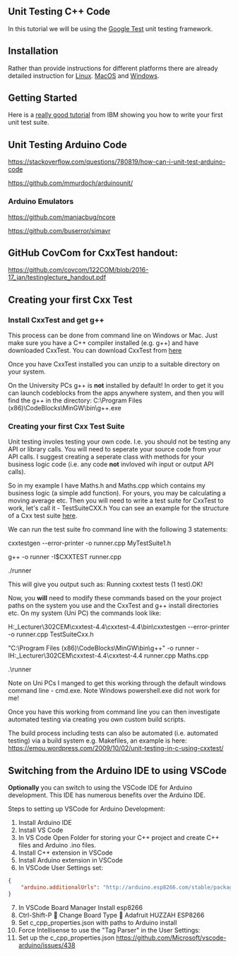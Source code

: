 
## Unit Testing C++ Code

In this tutorial we will be using the [Google Test](https://github.com/google/googletest) unit testing framework.

## Installation

Rather than provide instructions for different platforms there are already detailed instruction for [Linux](https://stackoverflow.com/questions/13513905/how-to-setup-googletest-as-a-shared-library-on-linux). [MacOS](https://github.com/iat-cener/tonatiuh/wiki/Installing-Google-Test-For-Mac) and [Windows](https://github.com/iat-cener/tonatiuh/wiki/Installing-Google-Test-For-Windows).

## Getting Started

Here is a [really good tutorial](https://www.ibm.com/developerworks/aix/library/au-googletestingframework.html) from IBM showing you how to write your first unit test suite.

## Unit Testing Arduino Code

https://stackoverflow.com/questions/780819/how-can-i-unit-test-arduino-code

https://github.com/mmurdoch/arduinounit/

### Arduino Emulators

https://github.com/maniacbug/ncore

https://github.com/buserror/simavr

## GitHub CovCom for CxxTest handout:

https://github.com/covcom/122COM/blob/2016-17_jan/testinglecture_handout.pdf

## Creating your first Cxx Test

### Install CxxTest and get g++

This process can be done from command line on Windows or Mac.  Just make sure you have a C++ compiler installed (e.g. g++) and have downloaded CxxTest.
You can download CxxTest from [here](https://sourceforge.net/projects/cxxtest/files/cxxtest/)

Once you have CxxTest installed you can unzip to a suitable directory on your system.

On the University PCs g++ is **not** installed by default!  In order to get it you can launch codeblocks from the apps anywhere system, and then you will find the g++ in the directory:  C:\Program Files (x86)\CodeBlocks\MinGW\bin\g++.exe

### Creating your first Cxx Test Suite

Unit testing involes testing your own code.  I.e. you should not be testing any API or library calls.  You will need to seperate your source code from your API calls.  I suggest creating a seperate class with methods for your business logic code (i.e. any code **not** invloved wih input or output API calls).

So in my example I have Maths.h and Maths.cpp which contains my business logic (a simple add function).  For yours, you may be calculating a moving average etc.
Then you will need to write a test suite for CxxTest to work, let's call it - TestSuiteCXX.h
You can see an example for the structure of a Cxx test suite [here](http://cxxtest.com/guide.html).

We can run the test suite fro command line with the following 3 statements:

cxxtestgen --error-printer -o runner.cpp MyTestSuite1.h

g++ -o runner -I$CXXTEST runner.cpp

./runner

This will give you output such as:
Running cxxtest tests (1 test).OK!

Now, you **will** need to modify these commands based on the your project paths on the system you use and the CxxTest and g++ install directories etc.
On my system (Uni PC) the commands look like:

H:\_Lecturer\302CEM\cxxtest-4.4\cxxtest-4.4\bin\cxxtestgen --error-printer -o runner.cpp TestSuiteCxx.h

"C:\Program Files (x86)\CodeBlocks\MinGW\bin\g++" -o runner -IH:\_Lecturer\302CEM\cxxtest-4.4\cxxtest-4.4 runner.cpp Maths.cpp

.\runner

Note on Uni PCs I manged to get this working through the default windows command line - cmd.exe.  Note Windows powershell.exe did not work for me!


Once you have this working from command line you can then investigate automated testing via creating you own custom build scripts.

The build process including tests can also be automated (i.e. automated testing) via a build system e.g. Makefiles, an example is here:
https://emou.wordpress.com/2009/10/02/unit-testing-in-c-using-cxxtest/


## Switching from the Arduino IDE to using VSCode

**Optionally** you can switch to using the VSCode IDE for Arduino development.  This IDE has numerous benefits over the Arduino IDE.

Steps to setting up VSCode for Arduino Development:
1. Install Arduino IDE
2. Install VS Code
3. In VS Code Open Folder for storing your C++ project and create C++ files and Arduino .ino files.
4. Install C++ extension in VSCode
5. Install Arduino extension in VSCode
6. In VSCode User Settings set:

```json
{
    "arduino.additionalUrls": "http://arduino.esp8266.com/stable/package_esp8266com_index.json"
}
```

7. In VSCode Board Manager Install esp8266
8. Ctrl-Shift-P  Change Board Type  Adafruit HUZZAH ESP8266
9. Set c_cpp_properties.json with paths to Arduino install
10. Force Intellisense to use the "Tag Parser" in the User Settings:
11. Set up the c_cpp_properties.json
https://github.com/Microsoft/vscode-arduino/issues/438


